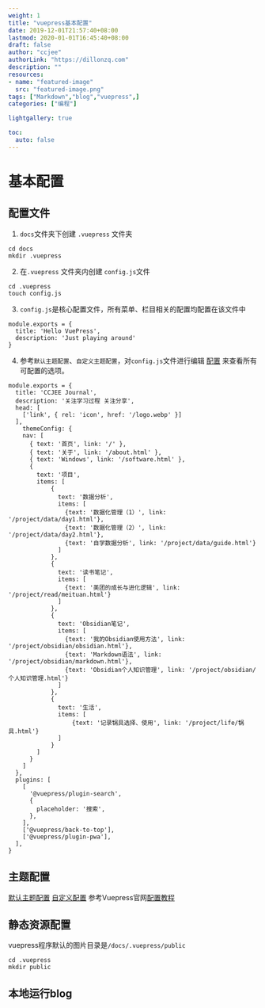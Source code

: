 ```yaml
---
weight: 1
title: "vuepress基本配置"
date: 2019-12-01T21:57:40+08:00
lastmod: 2020-01-01T16:45:40+08:00
draft: false
author: "ccjee"
authorLink: "https://dillonzq.com"
description: ""
resources:
- name: "featured-image"
  src: "featured-image.png"
tags: ["Markdown","blog","vuepress",]
categories: ["编程"]

lightgallery: true

toc:
  auto: false
---
```

<!--more-->
# 基本配置

## 配置文件

1. `docs`文件夹下创建 `.vuepress` 文件夹
```
cd docs
mkdir .vuepress
```
2. 在`.vuepress` 文件夹内创建 `config.js`文件
```
cd .vuepress
touch config.js
```
3. `config.js`是核心配置文件，所有菜单、栏目相关的配置均配置在该文件中
```
module.exports = {
  title: 'Hello VuePress',
  description: 'Just playing around'
}
```
4. 参考`默认主题配置`、`自定义主题配置`，对`config.js`文件进行编辑
[配置](https://vuepress.vuejs.org/zh/config/) 来查看所有可配置的选项。
```
module.exports = {
  title: 'CCJEE Journal',
  description: '关注学习过程 关注分享',
  head: [
    ['link', { rel: 'icon', href: '/logo.webp' }]
  ],
	themeConfig: {
    nav: [
      { text: '首页', link: '/' },
      { text: '关于', link: '/about.html' },
      { text: 'Windows', link: '/software.html' },
      {
        text: '项目',
        items: [
            {
              text: '数据分析',
              items: [
                {text: '数据化管理（1）', link: '/project/data/day1.html'},
                {text: '数据化管理（2）', link: '/project/data/day2.html'},
                {text: '自学数据分析', link: '/project/data/guide.html'}
              ]
            },
            {
              text: '读书笔记',
              items: [
                {text: '美团的成长与进化逻辑', link: '/project/read/meituan.html'}
              ]
            },
            {
              text: 'Obsidian笔记',
              items: [
                {text: '我的Obsidian使用方法', link: '/project/obsidian/obsidian.html'},
                {text: 'Markdown语法', link: '/project/obsidian/markdown.html'},
                {text: 'Obsidian个人知识管理', link: '/project/obsidian/个人知识管理.html'}
              ]
            },
            {    
              text: '生活',
              items: [
                  {text: '记录锅具选择、使用', link: '/project/life/锅具.html'}
              ]
            }
        ]
      }
    ]
  },
  plugins: [
    [
      '@vuepress/plugin-search',
      {
        placeholder: '搜索',
      },
    ],
    ['@vuepress/back-to-top'],
    ['@vuepress/plugin-pwa'],
  ],
}
```
## 主题配置
[默认主题配置](https://vuepress.vuejs.org/zh/theme/default-theme-config.html) 
[自定义配置](https://vuepress.vuejs.org/zh/theme/)
参考Vuepress官网[配置教程](https://vuepress.vuejs.org/zh/config/)
## 静态资源配置
vuepress程序默认的图片目录是`/docs/.vuepress/public`
```
cd .vuepress
mkdir public
```
## 本地运行blog